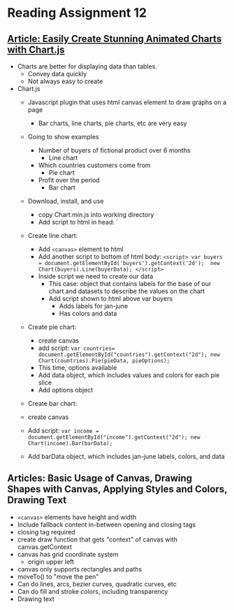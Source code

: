 # Reading Assignment 12
## [Article: Easily Create Stunning Animated Charts with Chart.js](https://www.webdesignerdepot.com/2013/11/easily-create-stunning-animated-charts-with-chart-js/)
- Charts are better for displaying data than tables.
  - Convey data quickly
  - Not always easy to create
- Chart.js
  - Javascript plugin that uses html canvas element to draw graphs on a page
    - Bar charts, line charts, pie charts, etc are very easy
  - Going to show examples
    - Number of buyers of fictional product over 6 months
      - Line chart
    - Which countries customers come from
      - Pie chart
    - Profit over the period
      - Bar chart
  - Download, install, and use
    - copy Chart.min.js into working directory
    - Add script to html in head: `<script src='Chart.min.js'></script>
  - Create line chart: 
    - Add `<canvas>` element to html
    - Add another script to bottom of html body: `<script> var buyers = document.getElementById('buyers').getContext('2d'); 
                                                  new Chart(buyers).Line(buyerData); </script>`
    - Inside script we need to create our data
      - This case: object that contains labels for the base of our chart and datasets to describe the values on the chart
      - Add script shown to html above var buyers
        - Adds labels for jan-june
        - Has colors and data
  - Create pie chart:
    - create canvas
    - add script: `var countries= document.getElementById("countries").getContext("2d");
                    new Chart(countries).Pie(pieData, pieOptions);`
    - This time, options available
    - Add data object, which includes values and colors for each pie slice
    - Add options object
    
  - Create bar chart:
  - create canvas
  - Add script: `var income = document.getElementById("income").getContext("2d");
                  new Chart(income).Bar(barData);`
  - Add barData object, which includes jan-june labels, colors, and data
  
## Articles: Basic Usage of Canvas, Drawing Shapes with Canvas, Applying Styles and Colors, Drawing Text
- `<canvas>` elements have height and width
- Include fallback content in-between opening and closing tags
- closing tag required
- create draw function that gets "context" of canvas with canvas.getContext
- canvas has grid coordinate system
  - origin upper left
- canvas only supports rectangles and paths
- moveTo() to "move the pen"
- Can do lines, arcs, bezier curves, quadratic curves, etc
- Can do fill and stroke colors, including transparency
- Drawing text
    
